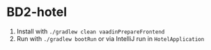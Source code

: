 # BD2-hotel

1. Install with `./gradlew clean vaadinPrepareFrontend`
2. Run with `./gradlew bootRun` or via IntelliJ run in `HotelApplication`
